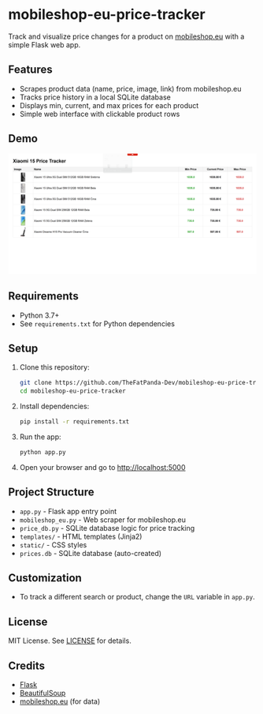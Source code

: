 # mobileshop-eu-price-tracker

Track and visualize price changes for a product on [mobileshop.eu](https://www.mobileshop.eu) with a simple Flask web app.

## Features
- Scrapes product data (name, price, image, link) from mobileshop.eu
- Tracks price history in a local SQLite database
- Displays min, current, and max prices for each product
- Simple web interface with clickable product rows

## Demo
![screenshot](screenshot.png) <!-- Add a screenshot if available -->

## Requirements
- Python 3.7+
- See `requirements.txt` for Python dependencies

## Setup
1. Clone this repository:
	```sh
	git clone https://github.com/TheFatPanda-Dev/mobileshop-eu-price-tracker.git
	cd mobileshop-eu-price-tracker
	```
2. Install dependencies:
	```sh
	pip install -r requirements.txt
	```
3. Run the app:
	```sh
	python app.py
	```
4. Open your browser and go to [http://localhost:5000](http://localhost:5000)

## Project Structure
- `app.py` - Flask app entry point
- `mobileshop_eu.py` - Web scraper for mobileshop.eu
- `price_db.py` - SQLite database logic for price tracking
- `templates/` - HTML templates (Jinja2)
- `static/` - CSS styles
- `prices.db` - SQLite database (auto-created)

## Customization
- To track a different search or product, change the `URL` variable in `app.py`.

## License
MIT License. See [LICENSE](LICENSE) for details.

## Credits
- [Flask](https://flask.palletsprojects.com/)
- [BeautifulSoup](https://www.crummy.com/software/BeautifulSoup/)
- [mobileshop.eu](https://www.mobileshop.eu/) (for data)